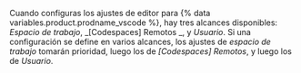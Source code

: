 Cuando configuras los ajustes de editor para {% data variables.product.prodname_vscode %}, hay tres alcances disponibles: _Espacio de trabajo_, _[Codespaces] Remotos _, y _Usuario_. Si una configuración se define en varios alcances, los ajustes de _espacio de trabajo_ tomarán prioridad, luego los de _[Codespaces] Remotos_, y luego los de _Usuario_.
